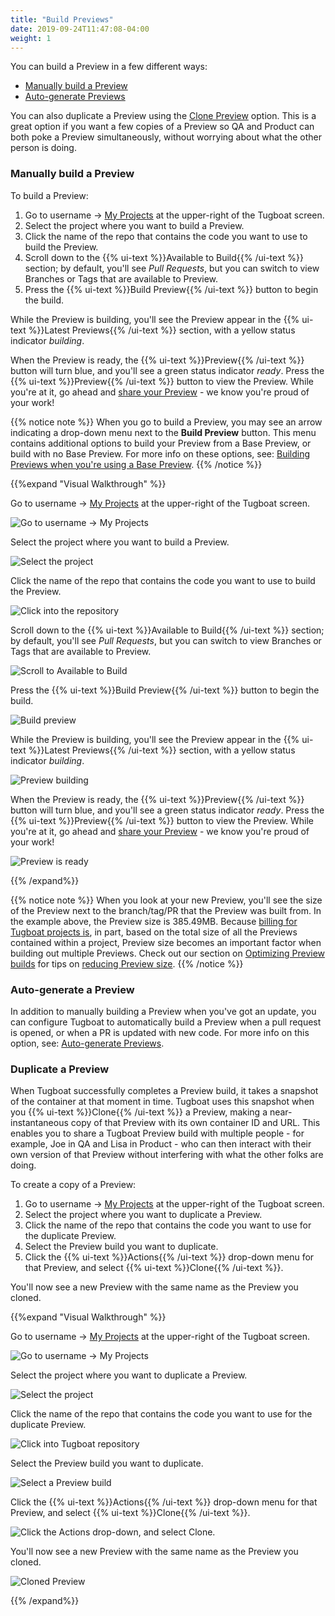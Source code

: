 ```yaml
---
title: "Build Previews"
date: 2019-09-24T11:47:08-04:00
weight: 1
---
```


You can build a Preview in a few different ways:

- [Manually build a Preview](#manually-build-a-preview)
- [Auto-generate Previews](#auto-generate-a-preview)

You can also duplicate a Preview using the [Clone Preview](#duplicate-a-preview)
option. This is a great option if you want a few copies of a Preview so QA and
Product can both poke a Preview simultaneously, without worrying about what the
other person is doing.

### Manually build a Preview

To build a Preview:

1. Go to username -> [My Projects](https://dashboard.tugboat.qa/projects) at the
   upper-right of the Tugboat screen.
2. Select the project where you want to build a Preview.
3. Click the name of the repo that contains the code you want to use to build
   the Preview.
4. Scroll down to the {{% ui-text %}}Available to Build{{% /ui-text %}} section;
   by default, you'll see _Pull Requests_, but you can switch to view Branches
   or Tags that are available to Preview.
5. Press the {{% ui-text %}}Build Preview{{% /ui-text %}} button to begin the
   build.

While the Preview is building, you'll see the Preview appear in the
{{% ui-text %}}Latest Previews{{% /ui-text %}} section, with a yellow status
indicator _building_.

When the Preview is ready, the {{% ui-text %}}Preview{{% /ui-text %}} button
will turn blue, and you'll see a green status indicator _ready_. Press the
{{% ui-text %}}Preview{{% /ui-text %}} button to view the Preview. While you're
at it, go ahead and [share your Preview](../../share-a-preview/) - we know
you're proud of your work!

{{% notice note %}} When you go to build a Preview, you may see an arrow
indicating a drop-down menu next to the **Build Preview** button. This menu
contains additional options to build your Preview from a Base Preview, or build
with no Base Preview. For more info on these options, see:
[Building Previews when you're using a Base Preview](../../work-with-base-previews/building-new-previews/).
{{% /notice %}}

{{%expand "Visual Walkthrough" %}}

Go to username -> [My Projects](https://dashboard.tugboat.qa/projects) at the
upper-right of the Tugboat screen.

![Go to username -> My Projects](/_images/go-to-user-my-projects.png)

Select the project where you want to build a Preview.

![Select the project](/_images/select-a-project.png)

Click the name of the repo that contains the code you want to use to build the
Preview.

![Click into the repository](/_images/manually-build-click-into-repo.png)

Scroll down to the {{% ui-text %}}Available to Build{{% /ui-text %}} section; by
default, you'll see _Pull Requests_, but you can switch to view Branches or Tags
that are available to Preview.

![Scroll to Available to Build](/_images/manually-build-scroll-to-available-to-build.png)

Press the {{% ui-text %}}Build Preview{{% /ui-text %}} button to begin the
build.

![Build preview](/_images/manually-build-click-build-preview-button.png)

While the Preview is building, you'll see the Preview appear in the
{{% ui-text %}}Latest Previews{{% /ui-text %}} section, with a yellow status
indicator _building_.

![Preview building](/_images/manually-build-preview-building.png)

When the Preview is ready, the {{% ui-text %}}Preview{{% /ui-text %}} button
will turn blue, and you'll see a green status indicator _ready_. Press the
{{% ui-text %}}Preview{{% /ui-text %}} button to view the Preview. While you're
at it, go ahead and [share your Preview](../../share-a-preview/) - we know
you're proud of your work!

![Preview is ready](/_images/preview-ready.png)

{{% /expand%}}

{{% notice note %}} When you look at your new Preview, you'll see the size of
the Preview next to the branch/tag/PR that the Preview was built from. In the
example above, the Preview size is 385.49MB. Because
[billing for Tugboat projects is](/tugboat-billing/tugboat-pricing/#how-does-tugboat-pricing-work),
in part, based on the total size of all the Previews contained within a project,
Preview size becomes an important factor when building out multiple Previews.
Check out our section on
[Optimizing Preview builds](../../preview-deep-dive/optimize-preview-builds/)
for tips on
[reducing Preview size](../../preview-deep-dive/optimize-preview-builds/#optimizing-preview-size).
{{% /notice %}}

### Auto-generate a Preview

In addition to manually building a Preview when you've got an update, you can
configure Tugboat to automatically build a Preview when a pull request is
opened, or when a PR is updated with new code. For more info on this option,
see: [Auto-generate Previews](../../automate-previews/auto-generate/).

### Duplicate a Preview

When Tugboat successfully completes a Preview build, it takes a snapshot of the
container at that moment in time. Tugboat uses this snapshot when you
{{% ui-text %}}Clone{{% /ui-text %}} a Preview, making a near-instantaneous copy
of that Preview with its own container ID and URL. This enables you to share a
Tugboat Preview build with multiple people - for example, Joe in QA and Lisa in
Product - who can then interact with their own version of that Preview without
interfering with what the other folks are doing.

To create a copy of a Preview:

1. Go to username -> [My Projects](https://dashboard.tugboat.qa/projects) at the
   upper-right of the Tugboat screen.
2. Select the project where you want to duplicate a Preview.
3. Click the name of the repo that contains the code you want to use for the
   duplicate Preview.
4. Select the Preview build you want to duplicate.
5. Click the {{% ui-text %}}Actions{{% /ui-text %}} drop-down menu for that
   Preview, and select {{% ui-text %}}Clone{{% /ui-text %}}.

You'll now see a new Preview with the same name as the Preview you cloned.

{{%expand "Visual Walkthrough" %}}

Go to username -> [My Projects](https://dashboard.tugboat.qa/projects) at the
upper-right of the Tugboat screen.

![Go to username -> My Projects](/_images/go-to-user-my-projects.png)

Select the project where you want to duplicate a Preview.

![Select the project](/_images/select-a-project.png)

Click the name of the repo that contains the code you want to use for the
duplicate Preview.

![Click into Tugboat repository](/_images/click-into-tugboat-repository.png)

Select the Preview build you want to duplicate.

![Select a Preview build](/_images/select-a-preview.png)

Click the {{% ui-text %}}Actions{{% /ui-text %}} drop-down menu for that
Preview, and select {{% ui-text %}}Clone{{% /ui-text %}}.

![Click the Actions drop-down, and select Clone.](/_images/preview-action-clone.png)

You'll now see a new Preview with the same name as the Preview you cloned.

![Cloned Preview](/_images/cloned-preview.png)

{{% /expand%}}
